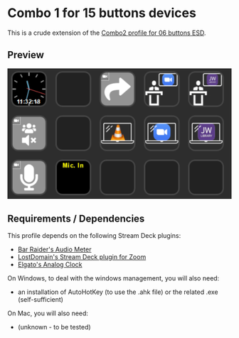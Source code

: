 # Combo 1 for 15 buttons devices

This is a crude extension of the [Combo2 profile for 06 buttons ESD](../../06buttons/Combo2/).

## Preview

![Stream Deck screenshot](Combo2_15-buttons_screenshot.png)

## Requirements / Dependencies

This profile depends on the following Stream Deck plugins:

* [Bar Raider's Audio Meter](https://github.com/barraider/streamdeck-audiometer)
* [LostDomain's Stream Deck plugin for Zoom](https://lostdomain.org/stream-deck-plugin-for-zoom/)
* [Elgato's Analog Clock](https://github.com/elgatosf/streamdeck-analogclock)

On Windows, to deal with the windows management, you will also need:

* an installation of AutoHotKey (to use the .ahk file) or the related .exe (self-sufficient)

On Mac, you will also need:

* (unknown - to be tested)

